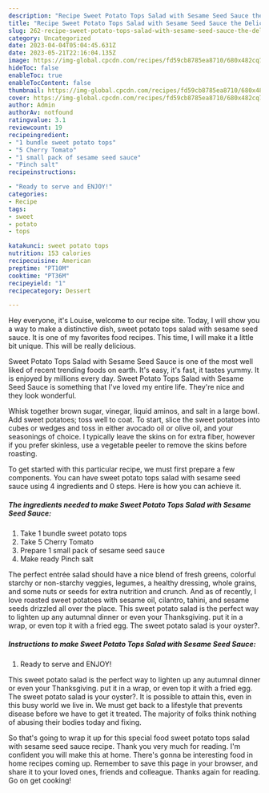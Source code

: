 ```yaml
---
description: "Recipe Sweet Potato Tops Salad with Sesame Seed Sauce the Delicious}"
title: "Recipe Sweet Potato Tops Salad with Sesame Seed Sauce the Delicious}"
slug: 262-recipe-sweet-potato-tops-salad-with-sesame-seed-sauce-the-delicious
category: Uncategorized
date: 2023-04-04T05:04:45.631Z
date: 2023-05-21T22:16:04.135Z
image: https://img-global.cpcdn.com/recipes/fd59cb8785ea8710/680x482cq70/sweet-potato-tops-salad-with-sesame-seed-sauce-recipe-main-photo.jpg
hideToc: false
enableToc: true
enableTocContent: false
thumbnail: https://img-global.cpcdn.com/recipes/fd59cb8785ea8710/680x482cq70/sweet-potato-tops-salad-with-sesame-seed-sauce-recipe-main-photo.jpg
cover: https://img-global.cpcdn.com/recipes/fd59cb8785ea8710/680x482cq70/sweet-potato-tops-salad-with-sesame-seed-sauce-recipe-main-photo.jpg
author: Admin
authorAv: notfound
ratingvalue: 3.1
reviewcount: 19
recipeingredient:
- "1 bundle sweet potato tops"
- "5 Cherry Tomato"
- "1 small pack of sesame seed sauce"
- "Pinch salt"
recipeinstructions:

- "Ready to serve and ENJOY!"
categories:
- Recipe
tags:
- sweet
- potato
- tops

katakunci: sweet potato tops 
nutrition: 153 calories
recipecuisine: American
preptime: "PT10M"
cooktime: "PT36M"
recipeyield: "1"
recipecategory: Dessert

---
```



Hey everyone, it's Louise, welcome to our recipe site. Today, I will show you a way to make a distinctive dish, sweet potato tops salad with sesame seed sauce. It is one of my favorites food recipes. This time, I will make it a little bit unique. This will be really delicious.

Sweet Potato Tops Salad with Sesame Seed Sauce is one of the most well liked of recent trending foods on earth. It's easy, it's fast, it tastes yummy. It is enjoyed by millions every day. Sweet Potato Tops Salad with Sesame Seed Sauce is something that I've loved my entire life. They're nice and they look wonderful.

Whisk together brown sugar, vinegar, liquid aminos, and salt in a large bowl. Add sweet potatoes; toss well to coat. To start, slice the sweet potatoes into cubes or wedges and toss in either avocado oil or olive oil, and your seasonings of choice. I typically leave the skins on for extra fiber, however if you prefer skinless, use a vegetable peeler to remove the skins before roasting.


To get started with this particular recipe, we must first prepare a few components. You can have sweet potato tops salad with sesame seed sauce using 4 ingredients and 0 steps. Here is how you can achieve it.

<!--inarticleads1-->

##### The ingredients needed to make Sweet Potato Tops Salad with Sesame Seed Sauce:

1. Take 1 bundle sweet potato tops
1. Take 5 Cherry Tomato
1. Prepare 1 small pack of sesame seed sauce
1. Make ready Pinch salt


The perfect entrée salad should have a nice blend of fresh greens, colorful starchy or non-starchy veggies, legumes, a healthy dressing, whole grains, and some nuts or seeds for extra nutrition and crunch. And as of recently, I love roasted sweet potatoes with sesame oil, cilantro, tahini, and sesame seeds drizzled all over the place. This sweet potato salad is the perfect way to lighten up any autumnal dinner or even your Thanksgiving. put it in a wrap, or even top it with a fried egg. The sweet potato salad is your oyster?. 

<!--inarticleads2-->

##### Instructions to make Sweet Potato Tops Salad with Sesame Seed Sauce:


1. Ready to serve and ENJOY!

This sweet potato salad is the perfect way to lighten up any autumnal dinner or even your Thanksgiving. put it in a wrap, or even top it with a fried egg. The sweet potato salad is your oyster?. It is possible to attain this, even in this busy world we live in. We must get back to a lifestyle that prevents disease before we have to get it treated. The majority of folks think nothing of abusing their bodies today and fixing. 

So that's going to wrap it up for this special food sweet potato tops salad with sesame seed sauce recipe. Thank you very much for reading. I'm confident you will make this at home. There's gonna be interesting food in home recipes coming up. Remember to save this page in your browser, and share it to your loved ones, friends and colleague. Thanks again for reading. Go on get cooking!
